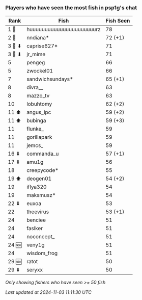 ### Players who have seen the most fish in psp1g's chat
| Rank | Fish | Fish Seen |
|------|--------|-----------|
| 1 🥇  | huuuuuuuuuuuuuuuuuuuuuurz  | 78 |
| 2 🥈  | nndiana*  | 72 (+1) |
| 3 🥉 ⬇ | caprise627*  | 71 |
| 3 🥉 ⬇ | jr_mime  | 71 |
| 5  | pengeg  | 66 |
| 5  | zwockel01  | 66 |
| 7  | sandwichsundays*  | 65 (+1) |
| 8  | divra__  | 63 |
| 8  | mazzo_tv  | 63 |
| 10  | lobuhtomy  | 62 (+2) |
| 11 ⬆ | angus_lpc  | 59 (+2) |
| 11 ⬆ | bubinga  | 59 (+3) |
| 11  | flunke_  | 59 |
| 11  | gorillapark  | 59 |
| 11  | jemcs_  | 59 |
| 16 ⬇ | commanda_u  | 57 (+1) |
| 17 ⬇ | amu1g  | 56 |
| 18  | creepycode*  | 55 |
| 19 ⬆ | deogen01  | 54 (+2) |
| 19  | iflya320  | 54 |
| 19  | maksmusz*  | 54 |
| 22 ⬇ | euxoa  | 53 |
| 22  | theevirus  | 53 (+1) |
| 24  | benciee  | 51 |
| 24  | faslker  | 51 |
| 24  | noconcept_  | 51 |
| 24 🆕 | veny1g  | 51 |
| 24  | wisdom_frog  | 51 |
| 29 🆕 | ratot  | 50 |
| 29 ⬇ | seryxx  | 50 |

_Only showing fishers who have seen >= 50 fish_

_Last updated at 2024-11-03 11:11:30 UTC_